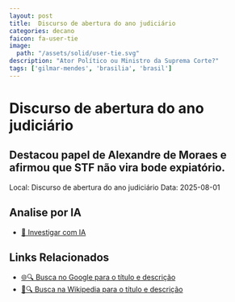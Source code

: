 ```yaml
---
layout: post
title:  Discurso de abertura do ano judiciário
categories: decano
faicon: fa-user-tie
image:
  path: "/assets/solid/user-tie.svg"
description: "Ator Político ou Ministro da Suprema Corte?"
tags: ['gilmar-mendes', 'brasilia', 'brasil']
---
```


# Discurso de abertura do ano judiciário
## Destacou papel de Alexandre de Moraes e afirmou que STF não vira bode expiatório.
Local: Discurso de abertura do ano judiciário
Data: 2025-08-01

## Analise por IA
- [🤖 Investigar com IA](https://www.perplexity.ai/search?q=%22Gilmar%20Mendes%22%20%2B%20Discurso%20de%20abertura%20do%20ano%20judici%C3%A1rio%20Destacou%20papel%20de%20Alexandre%20de%20Moraes%20e%20afirmou%20que%20STF%20n%C3%A3o%20vira%20bode%20expiat%C3%B3rio.%20Bras%C3%ADlia%2C%20Brasil)

## Links Relacionados
- [🌐🔍 Busca no Google para o título e descrição](https://www.google.com/search?q=%22Gilmar%20Mendes%22%20%2B%20Discurso%20de%20abertura%20do%20ano%20judici%C3%A1rio%20Destacou%20papel%20de%20Alexandre%20de%20Moraes%20e%20afirmou%20que%20STF%20n%C3%A3o%20vira%20bode%20expiat%C3%B3rio.%20Bras%C3%ADlia%2C%20Brasil)
- [📖🔍 Busca na Wikipedia para o título e descrição](https://pt.wikipedia.org/w/index.php?search=%22Gilmar%20Mendes%22%20%2B%20Discurso%20de%20abertura%20do%20ano%20judici%C3%A1rio%20Destacou%20papel%20de%20Alexandre%20de%20Moraes%20e%20afirmou%20que%20STF%20n%C3%A3o%20vira%20bode%20expiat%C3%B3rio.%20Bras%C3%ADlia%2C%20Brasil)

